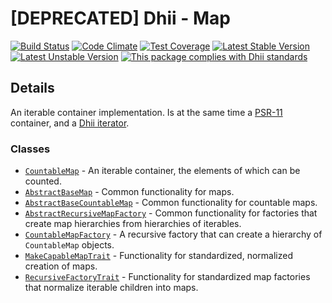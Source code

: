 # [DEPRECATED] Dhii - Map

[![Build Status](https://travis-ci.org/Dhii/map.svg?branch=develop)](https://travis-ci.org/Dhii/map)
[![Code Climate](https://codeclimate.com/github/Dhii/map/badges/gpa.svg)](https://codeclimate.com/github/Dhii/map)
[![Test Coverage](https://codeclimate.com/github/Dhii/map/badges/coverage.svg)](https://codeclimate.com/github/Dhii/map/coverage)
[![Latest Stable Version](https://poser.pugx.org/dhii/map/version)](https://packagist.org/packages/dhii/map)
[![Latest Unstable Version](https://poser.pugx.org/dhii/map/v/unstable)](https://packagist.org/packages/dhii/map)
[![This package complies with Dhii standards](https://img.shields.io/badge/Dhii-Compliant-green.svg?style=flat-square)][Dhii]

## Details
An iterable container implementation. Is at the same time a [PSR-11] container, and a
[Dhii iterator][dhii/iterator-interface].

### Classes
- [`CountableMap`] - An iterable container, the elements of which can be counted.
- [`AbstractBaseMap`] - Common functionality for maps.
- [`AbstractBaseCountableMap`] - Common functionality for countable maps.
- [`AbstractRecursiveMapFactory`] - Common functionality for factories that create map hierarchies from hierarchies of
iterables.
- [`CountableMapFactory`] - A recursive factory that can create a hierarchy of `CountableMap` objects.
- [`MakeCapableMapTrait`] - Functionality for standardized, normalized creation of maps.
- [`RecursiveFactoryTrait`] - Functionality for standardized map factories that normalize iterable children into maps.


[Dhii]:                                             https://github.com/Dhii/dhii
[PSR-11]:                                           https://github.com/php-fig/fig-standards/blob/master/accepted/PSR-11-container.md
[dhii/iterator-interface]:                          https://packagist.org/packages/dhii/iterator-interface

[`CountableMap`]:                                   src/CountableMap.php
[`AbstractBaseMap`]:                                src/AbstractBaseMap.php
[`AbstractBaseCountableMap`]:                       src/AbstractBaseCountableMap.php
[`AbstractRecursiveMapFactory`]:                    src/AbstractRecursiveMapFactory.php
[`CountableMapFactory`]:                            src/CountableMapFactory.php
[`MakeCapableMapTrait`]:                            src/MakeCapableMapTrait.php
[`RecursiveFactoryTrait`]:                          src/RecursiveFactoryTrait.php
